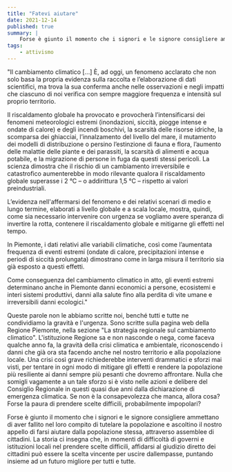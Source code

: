 ```yaml
---
title: "Fatevi aiutare"
date: 2021-12-14
published: true
summary: |
    Forse è giunto il momento che i signori e le signore consigliere ammettano di aver fallito nel loro compito di tutelare la popolazione e ascoltino il nostro appello di farsi aiutare dalla popolazione stessa, attraverso assemblee di cittadini.
tags:
    - attivismo
---
```

"Il cambiamento climatico [...] È, ad oggi, un fenomeno acclarato che non solo basa la propria evidenza sulla raccolta e l’elaborazione di dati scientifici, ma trova la sua conferma anche nelle osservazioni e negli impatti che ciascuno di noi verifica con sempre maggiore frequenza e intensità sul proprio territorio.

 Il riscaldamento globale ha provocato e provocherà l’intensificarsi dei fenomeni meteorologici estremi (inondazioni, siccità, piogge intense e ondate di calore) e degli incendi boschivi, la scarsità delle risorse idriche, la scomparsa dei ghiacciai, l’innalzamento del livello del mare, il mutamento dei modelli di distribuzione o persino l’estinzione di fauna e flora, l’aumento delle malattie delle piante e dei parassiti, la scarsità di alimenti e acqua potabile, e la migrazione di persone in fuga da questi stessi pericoli. La scienza dimostra che il rischio di un cambiamento irreversibile e catastrofico aumenterebbe in modo rilevante qualora il riscaldamento globale superasse i 2 °C – o addirittura 1,5 °C – rispetto ai valori preindustriali.

L’evidenza nell'affermarsi del fenomeno e dei relativi scenari di medio e lungo termine, elaborati a livello globale e a scala locale, mostra, quindi, come sia necessario intervenire con urgenza se vogliamo avere speranza di invertire la rotta, contenere il riscaldamento globale e mitigarne gli effetti nel tempo.

In Piemonte, i dati relativi alle variabili climatiche, così come l’aumentata frequenza di eventi estremi (ondate di calore, precipitazioni intense e periodi di siccità prolungata) dimostrano come in larga misura il territorio sia già esposto a questi effetti.

Come conseguenza del cambiamento climatico in atto, gli eventi estremi determinano anche in Piemonte danni economici a persone, ecosistemi e interi sistemi produttivi, danni alla salute fino alla perdita di vite umane e irreversibili danni ecologici."

Queste parole non le abbiamo scritte noi, benché tutti e tutte ne condividiamo la gravità e l'urgenza. Sono scritte sulla pagina web della Regione Piemonte, nella sezione "La strategia regionale sul cambiamento climatico". L'istituzione Regione sa e non nasconde o nega, come faceva qualche anno fa, la gravità della crisi climatica e ambientale, riconoscendo i danni che già ora sta facendo anche nel nostro territorio e alla popolazione locale. 
Una crisi così grave richiederebbe interventi drammatici e sforzi mai visti, per tentare in ogni modo di mitigare gli effetti e rendere la popolazione più resiliente ai danni sempre più pesanti che dovremo affrontare. 
Nulla che somigli vagamente a un tale sforzo si è visto nelle azioni e delibere del Consiglio Regionale in questi quasi due anni dalla dichiarazione di emergenza climatica. Se non è la consapevolezza che manca, allora cosa? Forse la paura di prendere scelte difficili, probabilmente impopolari? 

Forse è giunto il momento che i signori e le signore consigliere ammettano di aver fallito nel loro compito di tutelare la popolazione e ascoltino il nostro appello di farsi aiutare dalla popolazione stessa, attraverso assemblee di cittadini. La storia ci insegna che, in momenti di difficoltà di governi e istituzioni locali nel prendere scelte difficili, affidarsi al giudizio diretto dei cittadini può essere la scelta vincente per uscire dallempasse, puntando insieme ad un futuro migliore per tutti e tutte. 
